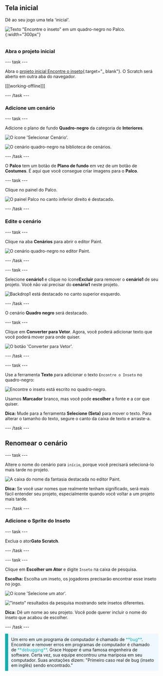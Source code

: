 ## Tela inicial

<div style="display: flex; flex-wrap: wrap">
<div style="flex-basis: 200px; flex-grow: 1; margin-right: 15px;">
Dê ao seu jogo uma tela 'inicial'.
</div>
<div>

![Texto "Encontre o inseto" em um quadro-negro no Palco.](images/start-screen.png){:width="300px"}

</div>
</div>

### Abra o projeto inicial

--- task ---

Abra o [projeto inicial Encontre o inseto](https://scratch.mit.edu/projects/582214723/editor){:target="_ blank"}. O Scratch será aberto em outra aba do navegador.

[[[working-offline]]]

--- /task ---

### Adicione um cenário

--- task ---

Adicione o plano de fundo **Quadro-negro** da categoria de **Interiores**.

![O ícone 'Selecionar Cenário'.](images/backdrop-button.png)

![O cenário quadro-negro na biblioteca de cenários.](images/chalkboard.png)

--- /task ---

O **Palco** tem um botão de **Plano de fundo** em vez de um botão de **Costumes**. É aqui que você consegue criar imagens para o **Palco**.

--- task ---

Clique no painel do Palco.

![O painel Palco no canto inferior direito é destacado.](images/stage-pane.png)

--- /task ---

### Edite o cenário

--- task ---

Clique na aba **Cenários** para abrir o editor Paint.

![O cenário quadro-negro no editor Paint.](images/chalkboard-paint.png)

--- /task ---

--- task ---

Selecione **cenário1** e clique no ícone**Excluir** para remover o **cenário1** de seu projeto. Você não vai precisar do **cenário1** neste projeto.

![Backdrop1 está destacado no canto superior esquerdo.](images/delete-backdrop1.png)

--- /task ---

O cenário **Quadro negro** será destacado.

--- task ---

Clique em **Converter para Vetor**. Agora, você poderá adicionar texto que você poderá mover para onde quiser.

![O botão 'Converter para Vetor'.](images/vector-button.png)

--- /task ---

--- task ---

Use a ferramenta **Texto** para adicionar o texto `Encontre o Inseto` no quadro-negro:

![Encontre o inseto está escrito no quadro-negro.](images/chalkboard-text.png)

Usamos **Marcador** branco, mas você pode **escolher** a fonte e a cor que quiser.

**Dica:** Mude para a ferramenta **Selecione (Seta)** para mover o texto. Para alterar o tamanho do texto, segure o canto da caixa de texto e arraste-a.

--- /task ---

## Renomear o cenário

--- task ---

Altere o nome do cenário para `início`, porque você precisará selecioná-lo mais tarde no projeto.

![A caixa do nome da fantasia destacada no editor Paint.](images/start-screen-name.png)

**Dica:** Se você usar nomes que realmente tenham significado, será mais fácil entender seu projeto, especialmente quando você voltar a um projeto mais tarde.

--- /task ---

### Adicione o Sprite do Inseto

--- task ---

Exclua o ator**Gato Scratch**.

--- /task ---

--- task ---

Clique em **Escolher um Ator** e digite `Inseto` na caixa de pesquisa.

**Escolha:** Escolha um inseto, os jogadores precisarão encontrar esse inseto no jogo.

![O ícone 'Selecione um ator'.](images/sprite-button.png)

!["inseto" resultados da pesquisa mostrando sete insetos diferentes.](images/bug-search.png)

**Dica:** Dê um nome ao seu projeto. Você pode querer incluir o nome do inseto que acabou de escolher.

--- /task ---

<p style="border-left: solid; border-width:10px; border-color: #0faeb0; background-color: aliceblue; padding: 10px;">
Um erro em um programa de computador é chamado de <span style="color: #0faeb0">**bug**</span>. Encontrar e remover erros em programas de computador é chamado de <span style="color: #0faeb0">**debugging**</span>. Grace Hopper é uma famosa engenheira de software. Certa vez, sua equipe encontrou uma mariposa em seu computador. Suas anotações dizem: "Primeiro caso real de bug (inseto em inglês) sendo encontrado."
</p>


